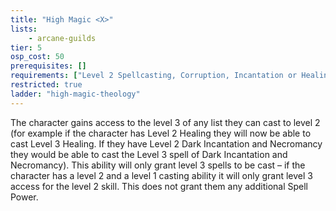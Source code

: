 ```yaml
---
title: "High Magic <X>"
lists:
    - arcane-guilds
tier: 5
osp_cost: 50
prerequisites: []
requirements: ["Level 2 Spellcasting, Corruption, Incantation or Healing CS"]
restricted: true
ladder: "high-magic-theology"
---
```

The character gains access to the level 3 of any list they can cast to level 2 (for example if the character has Level 2 Healing they will now be able to cast Level 3 Healing. If they have Level 2 Dark Incantation and Necromancy they would be able to cast the Level 3 spell of Dark Incantation and Necromancy). This ability will only grant level 3 spells to be cast – if the character has a level 2 and a level 1 casting ability it will only grant level 3 access for the level 2 skill. This does not grant them any additional Spell Power.